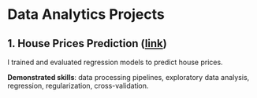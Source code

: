 # Data Analytics Projects

## 1. House Prices Prediction ([link](https://github.com/maximilian-ho/Data-Analytics-Projects/blob/main/House%20Prices%20Prediction/house-prices-prediction.ipynb))
I trained and evaluated regression models to predict house prices.

**Demonstrated skills**: data processing pipelines, exploratory data analysis, regression, regularization, cross-validation. 

